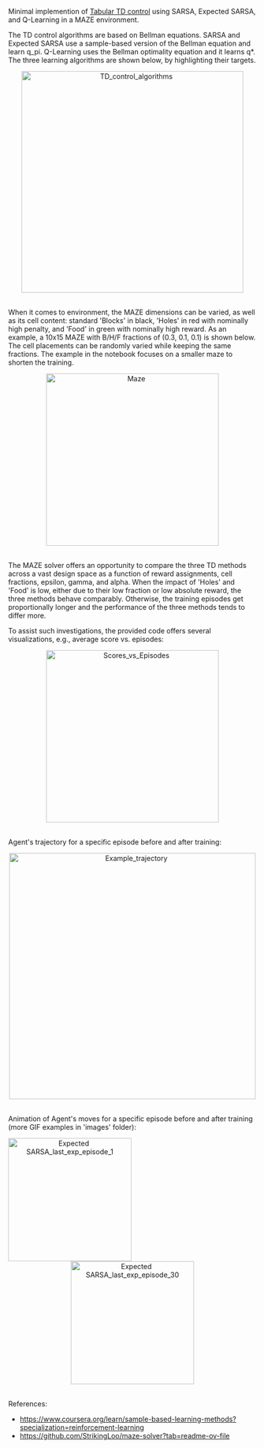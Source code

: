 Minimal implemention of [Tabular TD control](https://nbviewer.org/github/u84819482/Nano-RL/blob/main/Tabular_TD_MAZE_solver.ipynb) using SARSA, Expected SARSA, and Q-Learning in a MAZE environment. 

The TD control algorithms are based on Bellman equations. SARSA and Expected SARSA use a sample-based version of the Bellman equation and learn q_pi. Q-Learning uses the Bellman optimality equation and it learns q*. The three learning algorithms are shown below, by highlighting their targets.

<p align="center">
<img src="https://github.com/user-attachments/assets/77eb6b3b-21d9-46f8-aaf0-960e7a0982c2" alt="TD_control_algorithms" width="450"/>

<br>When it comes to environment, the MAZE dimensions can be varied, as well as its cell content: standard 'Blocks' in black, 'Holes' in red with nominally high penalty, and 'Food' in green with nominally high reward. As an example, a 10x15 MAZE with B/H/F fractions of (0.3, 0.1, 0.1) is shown below. The cell placements can be randomly varied while keeping the same fractions. The example in the notebook focuses on a smaller maze to shorten the training.

<p align="center">
<img src="https://github.com/user-attachments/assets/9d87a18a-2e9a-4e4e-a3de-cf368c643f46" alt="Maze" width="350"/>

<br>The MAZE solver offers an opportunity to compare the three TD methods across a vast design space as a function of reward assignments, cell fractions, epsilon, gamma, and alpha. When the impact of 'Holes' and 'Food' is low, either due to their low fraction or low absolute reward, the three methods behave comparably. Otherwise, the training episodes get proportionally longer and the performance of the three methods tends to differ more.

To assist such investigations, the provided code offers several visualizations, e.g., average score vs. episodes: 

<p align="center">
<img src="https://github.com/user-attachments/assets/d1638a9e-005e-46ba-9715-f4fce4096be6" alt="Scores_vs_Episodes" width="350"/>

<br> Agent's trajectory for a specific episode before and after training: 

<p align="center">
<img src="https://github.com/user-attachments/assets/6c02f083-1098-4114-842e-9337ad6dbc37" alt="Example_trajectory" width="500"/>

<br> Animation of Agent's moves for a specific episode before and after training (more GIF examples in 'images' folder): 

<p align="center">
  <img src="https://github.com/user-attachments/assets/920d4330-ebeb-44e1-8cc8-751ddc0eaadd" alt="Expected SARSA_last_exp_episode_1" width="250" style="margin-right: 500">
  <img src="https://github.com/user-attachments/assets/64b47ab3-e186-4236-a4ea-8c6c955ecb87" alt="Expected SARSA_last_exp_episode_30" width="250">
</p>

<br>References:
- https://www.coursera.org/learn/sample-based-learning-methods?specialization=reinforcement-learning
- https://github.com/StrikingLoo/maze-solver?tab=readme-ov-file

